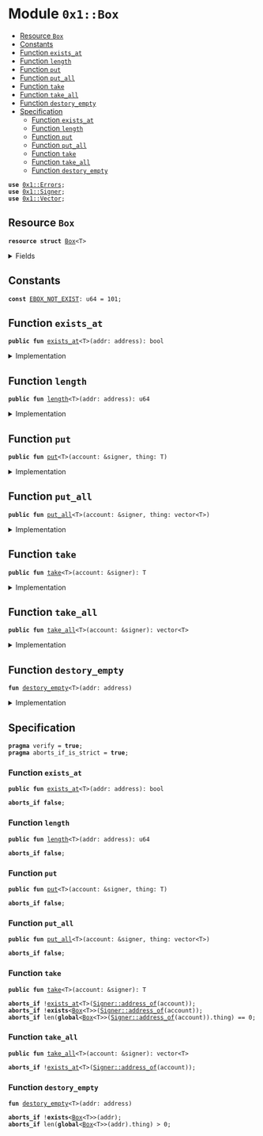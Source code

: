 
<a name="0x1_Box"></a>

# Module `0x1::Box`



-  [Resource `Box`](#0x1_Box_Box)
-  [Constants](#@Constants_0)
-  [Function `exists_at`](#0x1_Box_exists_at)
-  [Function `length`](#0x1_Box_length)
-  [Function `put`](#0x1_Box_put)
-  [Function `put_all`](#0x1_Box_put_all)
-  [Function `take`](#0x1_Box_take)
-  [Function `take_all`](#0x1_Box_take_all)
-  [Function `destory_empty`](#0x1_Box_destory_empty)
-  [Specification](#@Specification_1)
    -  [Function `exists_at`](#@Specification_1_exists_at)
    -  [Function `length`](#@Specification_1_length)
    -  [Function `put`](#@Specification_1_put)
    -  [Function `put_all`](#@Specification_1_put_all)
    -  [Function `take`](#@Specification_1_take)
    -  [Function `take_all`](#@Specification_1_take_all)
    -  [Function `destory_empty`](#@Specification_1_destory_empty)


<pre><code><b>use</b> <a href="Errors.md#0x1_Errors">0x1::Errors</a>;
<b>use</b> <a href="Signer.md#0x1_Signer">0x1::Signer</a>;
<b>use</b> <a href="Vector.md#0x1_Vector">0x1::Vector</a>;
</code></pre>



<a name="0x1_Box_Box"></a>

## Resource `Box`



<pre><code><b>resource</b> <b>struct</b> <a href="Box.md#0x1_Box">Box</a>&lt;T&gt;
</code></pre>



<details>
<summary>Fields</summary>


<dl>
<dt>
<code>thing: vector&lt;T&gt;</code>
</dt>
<dd>

</dd>
</dl>


</details>

<a name="@Constants_0"></a>

## Constants


<a name="0x1_Box_EBOX_NOT_EXIST"></a>



<pre><code><b>const</b> <a href="Box.md#0x1_Box_EBOX_NOT_EXIST">EBOX_NOT_EXIST</a>: u64 = 101;
</code></pre>



<a name="0x1_Box_exists_at"></a>

## Function `exists_at`



<pre><code><b>public</b> <b>fun</b> <a href="Box.md#0x1_Box_exists_at">exists_at</a>&lt;T&gt;(addr: address): bool
</code></pre>



<details>
<summary>Implementation</summary>


<pre><code><b>public</b> <b>fun</b> <a href="Box.md#0x1_Box_exists_at">exists_at</a>&lt;T&gt;(addr: address): bool{
    <b>exists</b>&lt;<a href="Box.md#0x1_Box">Box</a>&lt;T&gt;&gt;(addr)
}
</code></pre>



</details>

<a name="0x1_Box_length"></a>

## Function `length`



<pre><code><b>public</b> <b>fun</b> <a href="Box.md#0x1_Box_length">length</a>&lt;T&gt;(addr: address): u64
</code></pre>



<details>
<summary>Implementation</summary>


<pre><code><b>public</b> <b>fun</b> <a href="Box.md#0x1_Box_length">length</a>&lt;T&gt;(addr: address): u64 <b>acquires</b> <a href="Box.md#0x1_Box">Box</a>{
    <b>if</b> (<a href="Box.md#0x1_Box_exists_at">exists_at</a>&lt;T&gt;(addr)) {
        <b>let</b> box = borrow_global&lt;<a href="Box.md#0x1_Box">Box</a>&lt;T&gt;&gt;(addr);
        <a href="Vector.md#0x1_Vector_length">Vector::length</a>(&box.thing)
    }<b>else</b>{
       0
    }
}
</code></pre>



</details>

<a name="0x1_Box_put"></a>

## Function `put`



<pre><code><b>public</b> <b>fun</b> <a href="Box.md#0x1_Box_put">put</a>&lt;T&gt;(account: &signer, thing: T)
</code></pre>



<details>
<summary>Implementation</summary>


<pre><code><b>public</b> <b>fun</b> <a href="Box.md#0x1_Box_put">put</a>&lt;T&gt;(account: &signer, thing: T) <b>acquires</b> <a href="Box.md#0x1_Box">Box</a>{
    <b>let</b> addr = <a href="Signer.md#0x1_Signer_address_of">Signer::address_of</a>(account);
    <b>if</b> (<a href="Box.md#0x1_Box_exists_at">exists_at</a>&lt;T&gt;(addr)) {
        <b>let</b> box = borrow_global_mut&lt;<a href="Box.md#0x1_Box">Box</a>&lt;T&gt;&gt;(addr);
        <a href="Vector.md#0x1_Vector_push_back">Vector::push_back</a>(&<b>mut</b> box.thing, thing);
    }<b>else</b>{
        move_to(account, <a href="Box.md#0x1_Box">Box</a>&lt;T&gt;{thing: <a href="Vector.md#0x1_Vector_singleton">Vector::singleton</a>(thing)})
    }
}
</code></pre>



</details>

<a name="0x1_Box_put_all"></a>

## Function `put_all`



<pre><code><b>public</b> <b>fun</b> <a href="Box.md#0x1_Box_put_all">put_all</a>&lt;T&gt;(account: &signer, thing: vector&lt;T&gt;)
</code></pre>



<details>
<summary>Implementation</summary>


<pre><code><b>public</b> <b>fun</b> <a href="Box.md#0x1_Box_put_all">put_all</a>&lt;T&gt;(account: &signer, thing: vector&lt;T&gt;) <b>acquires</b> <a href="Box.md#0x1_Box">Box</a>{
    <b>let</b> addr = <a href="Signer.md#0x1_Signer_address_of">Signer::address_of</a>(account);
    <b>if</b> (<a href="Box.md#0x1_Box_exists_at">exists_at</a>&lt;T&gt;(addr)) {
        <b>let</b> box = borrow_global_mut&lt;<a href="Box.md#0x1_Box">Box</a>&lt;T&gt;&gt;(addr);
        <a href="Vector.md#0x1_Vector_append">Vector::append</a>(&<b>mut</b> box.thing, thing);
    }<b>else</b>{
        move_to(account, <a href="Box.md#0x1_Box">Box</a>&lt;T&gt;{thing})
    }
}
</code></pre>



</details>

<a name="0x1_Box_take"></a>

## Function `take`



<pre><code><b>public</b> <b>fun</b> <a href="Box.md#0x1_Box_take">take</a>&lt;T&gt;(account: &signer): T
</code></pre>



<details>
<summary>Implementation</summary>


<pre><code><b>public</b> <b>fun</b> <a href="Box.md#0x1_Box_take">take</a>&lt;T&gt;(account: &signer): T <b>acquires</b> <a href="Box.md#0x1_Box">Box</a>{
    <b>let</b> addr = <a href="Signer.md#0x1_Signer_address_of">Signer::address_of</a>(account);
    <b>assert</b>(<a href="Box.md#0x1_Box_exists_at">exists_at</a>&lt;T&gt;(addr), <a href="Errors.md#0x1_Errors_invalid_state">Errors::invalid_state</a>(<a href="Box.md#0x1_Box_EBOX_NOT_EXIST">EBOX_NOT_EXIST</a>));
    <b>let</b> box = borrow_global_mut&lt;<a href="Box.md#0x1_Box">Box</a>&lt;T&gt;&gt;(addr);
    <b>let</b> thing = <a href="Vector.md#0x1_Vector_pop_back">Vector::pop_back</a>(&<b>mut</b> box.thing);
    <b>if</b> (<a href="Vector.md#0x1_Vector_is_empty">Vector::is_empty</a>(&box.thing)){
        <a href="Box.md#0x1_Box_destory_empty">destory_empty</a>&lt;T&gt;(addr);
    };
    thing
}
</code></pre>



</details>

<a name="0x1_Box_take_all"></a>

## Function `take_all`



<pre><code><b>public</b> <b>fun</b> <a href="Box.md#0x1_Box_take_all">take_all</a>&lt;T&gt;(account: &signer): vector&lt;T&gt;
</code></pre>



<details>
<summary>Implementation</summary>


<pre><code><b>public</b> <b>fun</b> <a href="Box.md#0x1_Box_take_all">take_all</a>&lt;T&gt;(account: &signer): vector&lt;T&gt; <b>acquires</b> <a href="Box.md#0x1_Box">Box</a>{
    <b>let</b> addr = <a href="Signer.md#0x1_Signer_address_of">Signer::address_of</a>(account);
    <b>assert</b>(<a href="Box.md#0x1_Box_exists_at">exists_at</a>&lt;T&gt;(addr), <a href="Errors.md#0x1_Errors_invalid_state">Errors::invalid_state</a>(<a href="Box.md#0x1_Box_EBOX_NOT_EXIST">EBOX_NOT_EXIST</a>));
    <b>let</b> <a href="Box.md#0x1_Box">Box</a>{ thing } = move_from&lt;<a href="Box.md#0x1_Box">Box</a>&lt;T&gt;&gt;(addr);
    thing
}
</code></pre>



</details>

<a name="0x1_Box_destory_empty"></a>

## Function `destory_empty`



<pre><code><b>fun</b> <a href="Box.md#0x1_Box_destory_empty">destory_empty</a>&lt;T&gt;(addr: address)
</code></pre>



<details>
<summary>Implementation</summary>


<pre><code><b>fun</b> <a href="Box.md#0x1_Box_destory_empty">destory_empty</a>&lt;T&gt;(addr: address) <b>acquires</b> <a href="Box.md#0x1_Box">Box</a>{
    <b>let</b> <a href="Box.md#0x1_Box">Box</a>{ thing } = move_from&lt;<a href="Box.md#0x1_Box">Box</a>&lt;T&gt;&gt;(addr);
    <a href="Vector.md#0x1_Vector_destroy_empty">Vector::destroy_empty</a>(thing);
}
</code></pre>



</details>

<a name="@Specification_1"></a>

## Specification



<pre><code><b>pragma</b> verify = <b>true</b>;
<b>pragma</b> aborts_if_is_strict = <b>true</b>;
</code></pre>



<a name="@Specification_1_exists_at"></a>

### Function `exists_at`


<pre><code><b>public</b> <b>fun</b> <a href="Box.md#0x1_Box_exists_at">exists_at</a>&lt;T&gt;(addr: address): bool
</code></pre>




<pre><code><b>aborts_if</b> <b>false</b>;
</code></pre>



<a name="@Specification_1_length"></a>

### Function `length`


<pre><code><b>public</b> <b>fun</b> <a href="Box.md#0x1_Box_length">length</a>&lt;T&gt;(addr: address): u64
</code></pre>




<pre><code><b>aborts_if</b> <b>false</b>;
</code></pre>



<a name="@Specification_1_put"></a>

### Function `put`


<pre><code><b>public</b> <b>fun</b> <a href="Box.md#0x1_Box_put">put</a>&lt;T&gt;(account: &signer, thing: T)
</code></pre>




<pre><code><b>aborts_if</b> <b>false</b>;
</code></pre>



<a name="@Specification_1_put_all"></a>

### Function `put_all`


<pre><code><b>public</b> <b>fun</b> <a href="Box.md#0x1_Box_put_all">put_all</a>&lt;T&gt;(account: &signer, thing: vector&lt;T&gt;)
</code></pre>




<pre><code><b>aborts_if</b> <b>false</b>;
</code></pre>



<a name="@Specification_1_take"></a>

### Function `take`


<pre><code><b>public</b> <b>fun</b> <a href="Box.md#0x1_Box_take">take</a>&lt;T&gt;(account: &signer): T
</code></pre>




<pre><code><b>aborts_if</b> !<a href="Box.md#0x1_Box_exists_at">exists_at</a>&lt;T&gt;(<a href="Signer.md#0x1_Signer_address_of">Signer::address_of</a>(account));
<b>aborts_if</b> !<b>exists</b>&lt;<a href="Box.md#0x1_Box">Box</a>&lt;T&gt;&gt;(<a href="Signer.md#0x1_Signer_address_of">Signer::address_of</a>(account));
<b>aborts_if</b> len(<b>global</b>&lt;<a href="Box.md#0x1_Box">Box</a>&lt;T&gt;&gt;(<a href="Signer.md#0x1_Signer_address_of">Signer::address_of</a>(account)).thing) == 0;
</code></pre>



<a name="@Specification_1_take_all"></a>

### Function `take_all`


<pre><code><b>public</b> <b>fun</b> <a href="Box.md#0x1_Box_take_all">take_all</a>&lt;T&gt;(account: &signer): vector&lt;T&gt;
</code></pre>




<pre><code><b>aborts_if</b> !<a href="Box.md#0x1_Box_exists_at">exists_at</a>&lt;T&gt;(<a href="Signer.md#0x1_Signer_address_of">Signer::address_of</a>(account));
</code></pre>



<a name="@Specification_1_destory_empty"></a>

### Function `destory_empty`


<pre><code><b>fun</b> <a href="Box.md#0x1_Box_destory_empty">destory_empty</a>&lt;T&gt;(addr: address)
</code></pre>




<pre><code><b>aborts_if</b> !<b>exists</b>&lt;<a href="Box.md#0x1_Box">Box</a>&lt;T&gt;&gt;(addr);
<b>aborts_if</b> len(<b>global</b>&lt;<a href="Box.md#0x1_Box">Box</a>&lt;T&gt;&gt;(addr).thing) &gt; 0;
</code></pre>
